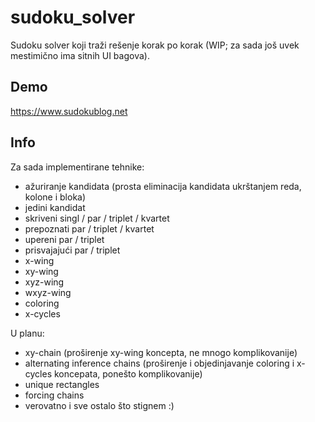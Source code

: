 # sudoku_solver

Sudoku solver koji traži rešenje korak po korak (WIP; za sada još uvek mestimično ima sitnih UI bagova).

## Demo

https://www.sudokublog.net

## Info

Za sada implementirane tehnike:

- ažuriranje kandidata (prosta eliminacija kandidata ukrštanjem reda, kolone i bloka)
- jedini kandidat
- skriveni singl / par / triplet / kvartet
- prepoznati par / triplet / kvartet
- upereni par / triplet
- prisvajajući par / triplet
- x-wing
- xy-wing
- xyz-wing
- wxyz-wing
- coloring
- x-cycles

U planu:

- xy-chain (proširenje xy-wing koncepta, ne mnogo komplikovanije)
- alternating inference chains (proširenje i objedinjavanje coloring i x-cycles koncepata, ponešto komplikovanije)
- unique rectangles
- forcing chains
- verovatno i sve ostalo što stignem :)
